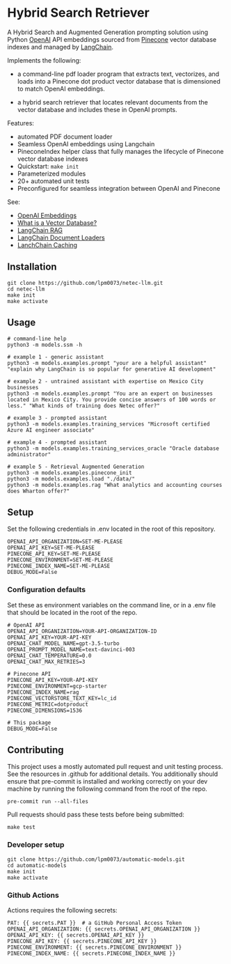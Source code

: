 # Hybrid Search Retriever

A Hybrid Search and Augmented Generation prompting solution using Python [OpenAI](https://openai.com/) API embeddings sourced from [Pinecone](https://docs.pinecone.io/docs/python-client) vector database indexes and managed by [LangChain](https://www.langchain.com/).

Implements the following:

- a command-line pdf loader program that extracts text, vectorizes, and
  loads into a Pinecone dot product vector database that is dimensioned to match OpenAI embeddings.

- a hybrid search retriever that locates relevant documents from the vector database and includes these in OpenAI prompts.

Features:

- automated PDF document loader
- Seamless OpenAI embeddings using Langchain
- PineconeIndex helper class that fully manages the lifecycle of Pinecone vector database indexes
- Quickstart: `make init`
- Parameterized modules
- 20+ automated unit tests
- Preconfigured for seamless integration between OpenAI and Pinecone

See:

- [OpenAI Embeddings](https://platform.openai.com/docs/guides/embeddings/what-are-embeddings)
- [What is a Vector Database?](https://www.pinecone.io/learn/vector-database/)
- [LangChain RAG](https://python.langchain.com/docs/use_cases/question_answering/)
- [LangChain Document Loaders](https://python.langchain.com/docs/modules/data_connection/document_loaders/pdf)
- [LanchChain Caching](https://python.langchain.com/docs/modules/model_io/llms/llm_caching)

## Installation

```console
git clone https://github.com/lpm0073/netec-llm.git
cd netec-llm
make init
make activate
```

## Usage

```console
# command-line help
python3 -m models.ssm -h

# example 1 - generic assistant
python3 -m models.examples.prompt "your are a helpful assistant" "explain why LangChain is so popular for generative AI development"

# example 2 - untrained assistant with expertise on Mexico City businesses
python3 -m models.examples.prompt "You are an expert on businesses located in Mexico City. You provide concise answers of 100 words or less." "What kinds of training does Netec offer?"

# example 3 - prompted assistant
python3 -m models.examples.training_services "Microsoft certified Azure AI engineer associate"

# example 4 - prompted assistant
python3 -m models.examples.training_services_oracle "Oracle database administrator"

# example 5 - Retrieval Augmented Generation
python3 -m models.examples.pinecone_init
python3 -m models.examples.load "./data/"
python3 -m models.examples.rag "What analytics and accounting courses does Wharton offer?"
```

## Setup

Set the following credentials in .env located in the root of this repository.

```console
OPENAI_API_ORGANIZATION=SET-ME-PLEASE
OPENAI_API_KEY=SET-ME-PLEASE
PINECONE_API_KEY=SET-ME-PLEASE
PINECONE_ENVIRONMENT=SET-ME-PLEASE
PINECONE_INDEX_NAME=SET-ME-PLEASE
DEBUG_MODE=False
```

### Configuration defaults

Set these as environment variables on the command line, or in a .env file that should be located in the root of the repo.

```console
# OpenAI API
OPENAI_API_ORGANIZATION=YOUR-API-ORGANIZATION-ID
OPENAI_API_KEY=YOUR-API-KEY
OPENAI_CHAT_MODEL_NAME=gpt-3.5-turbo
OPENAI_PROMPT_MODEL_NAME=text-davinci-003
OPENAI_CHAT_TEMPERATURE=0.0
OPENAI_CHAT_MAX_RETRIES=3

# Pinecone API
PINECONE_API_KEY=YOUR-API-KEY
PINECONE_ENVIRONMENT=gcp-starter
PINECONE_INDEX_NAME=rag
PINECONE_VECTORSTORE_TEXT_KEY=lc_id
PINECONE_METRIC=dotproduct
PINECONE_DIMENSIONS=1536

# This package
DEBUG_MODE=False
```

## Contributing

This project uses a mostly automated pull request and unit testing process. See the resources in .github for additional details. You additionally should ensure that pre-commit is installed and working correctly on your dev machine by running the following command from the root of the repo.

```console
pre-commit run --all-files
```

Pull requests should pass these tests before being submitted:

```console
make test
```

### Developer setup

```console
git clone https://github.com/lpm0073/automatic-models.git
cd automatic-models
make init
make activate
```

### Github Actions

Actions requires the following secrets:

```console
PAT: {{ secrets.PAT }}  # a GitHub Personal Access Token
OPENAI_API_ORGANIZATION: {{ secrets.OPENAI_API_ORGANIZATION }}
OPENAI_API_KEY: {{ secrets.OPENAI_API_KEY }}
PINECONE_API_KEY: {{ secrets.PINECONE_API_KEY }}
PINECONE_ENVIRONMENT: {{ secrets.PINECONE_ENVIRONMENT }}
PINECONE_INDEX_NAME: {{ secrets.PINECONE_INDEX_NAME }}
```
